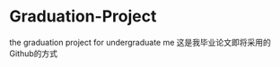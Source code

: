 Graduation-Project
==================

the graduation project for undergraduate me
这是我毕业论文即将采用的Github的方式
